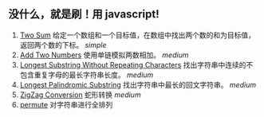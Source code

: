 
## 没什么，就是刷！用 javascript!

1. [Two Sum](towsum.md) 给定一个数组和一个目标值，在数组中找出两个数的和为目标值，返回两个数的下标。  _simple_
2. [Add Two Numbers](addtwonumbers.md) 使用单链模拟两数相加。  _medium_
3. [Longest Substring Without Repeating Characters](longestsubstringlength.md) 找出字符串中连续的不包含重复字母的最长字符串长度。  _medium_
5. [Longest Palindromic Substring](longestPalindromicSubstring.md) 找出字符串中最长的回文字符串。  _medium_
6. [ZigZag Conversion](ZigZagConversion.md) 蛇形转换 _medium_
7. [permute](permute.md) 对字符串进行全排列
